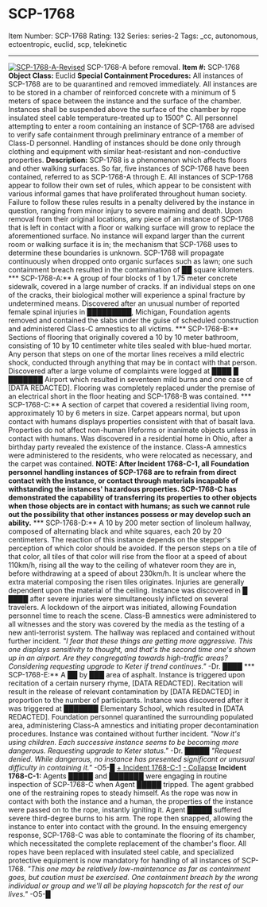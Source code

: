 # SCP-1768
Item Number: SCP-1768
Rating: 132
Series: series-2
Tags: _cc, autonomous, ectoentropic, euclid, scp, telekinetic

---

[![SCP-1768-A-Revised](https://scp-wiki.wdfiles.com/local--resized-images/scp-1768/SCP-1768-A-Revised/medium.jpg)](https://scp-wiki.wdfiles.com/local--files/scp-1768/SCP-1768-A-Revised)
SCP-1768-A before removal.
**Item #:** SCP-1768
**Object Class:** Euclid
**Special Containment Procedures:** All instances of SCP-1768 are to be quarantined and removed immediately. All instances are to be stored in a chamber of reinforced concrete with a minimum of 5 meters of space between the instance and the surface of the chamber. Instances shall be suspended above the surface of the chamber by rope insulated steel cable temperature-treated up to 1500° C. All personnel attempting to enter a room containing an instance of SCP-1768 are advised to verify safe containment through preliminary entrance of a member of Class-D personnel. Handling of instances should be done only through clothing and equipment with similar heat-resistant and non-conductive properties.
**Description:** SCP-1768 is a phenomenon which affects floors and other walking surfaces. So far, five instances of SCP-1768 have been contained, referred to as SCP-1768-A through E.
All instances of SCP-1768 appear to follow their own set of rules, which appear to be consistent with various informal games that have proliferated throughout human society. Failure to follow these rules results in a penalty delivered by the instance in question, ranging from minor injury to severe maiming and death.
Upon removal from their original locations, any piece of an instance of SCP-1768 that is left in contact with a floor or walking surface will grow to replace the aforementioned surface. No instance will expand larger than the current room or walking surface it is in; the mechanism that SCP-1768 uses to determine these boundaries is unknown. SCP-1768 will propagate continuously when dropped onto organic surfaces such as lawn; one such containment breach resulted in the contamination of ██ square kilometers.
*** SCP-1768-A:** A group of four blocks of 1 by 1.75 meter concrete sidewalk, covered in a large number of cracks. If an individual steps on one of the cracks, their biological mother will experience a spinal fracture by undetermined means. Discovered after an unusual number of reported female spinal injuries in █████████, Michigan, Foundation agents removed and contained the slabs under the guise of scheduled construction and administered Class-C amnestics to all victims.
*** SCP-1768-B:** Sections of flooring that originally covered a 10 by 10 meter bathroom, consisting of 10 by 10 centimeter white tiles sealed with blue-hued mortar. Any person that steps on one of the mortar lines receives a mild electric shock, conducted through anything that may be in contact with that person. Discovered after a large volume of complaints were logged at ████ █ ███████ Airport which resulted in seventeen mild burns and one case of [DATA REDACTED]. Flooring was completely replaced under the premise of an electrical short in the floor heating and SCP-1768-B was contained.
*** SCP-1768-C:** A section of carpet that covered a residential living room, approximately 10 by 6 meters in size. Carpet appears normal, but upon contact with humans displays properties consistent with that of basalt lava. Properties do not affect non-human lifeforms or inanimate objects unless in contact with humans. Was discovered in a residential home in Ohio, after a birthday party revealed the existence of the instance. Class-A amnestics were administered to the residents, who were relocated as necessary, and the carpet was contained.
**NOTE: After Incident 1768-C-1, all Foundation personnel handling instances of SCP-1768 are to refrain from direct contact with the instance, or contact through materials incapable of withstanding the instances' hazardous properties. SCP-1768-C has demonstrated the capability of transferring its properties to other objects when those objects are in contact with humans; as such we cannot rule out the possibility that other instances possess or may develop such an ability.**
*** SCP-1768-D:** A 10 by 200 meter section of linoleum hallway, composed of alternating black and white squares, each 20 by 20 centimeters. The reaction of this instance depends on the stepper's perception of which color should be avoided. If the person steps on a tile of that color, all tiles of that color will rise from the floor at a speed of about 110km/h, rising all the way to the ceiling of whatever room they are in, before withdrawing at a speed of about 230km/h. It is unclear where the extra material composing the risen tiles originates. Injuries are generally dependent upon the material of the ceiling. Instance was discovered in █ ████ after severe injuries were simultaneously inflicted on several travelers. A lockdown of the airport was initiated, allowing Foundation personnel time to reach the scene. Class-B amnestics were administered to all witnesses and the story was covered by the media as the testing of a new anti-terrorist system. The hallway was replaced and contained without further incident.
_"I fear that these things are getting more aggressive. This one displays sensitivity to thought, and that's the second time one's shown up in an airport. Are they congregating towards high-traffic areas? Considering requesting upgrade to Keter if trend continues."_ -Dr. ████
*** SCP-1768-E:** A ██ by ███ area of asphalt. Instance is triggered upon recitation of a certain nursery rhyme, [DATA REDACTED]. Recitation will result in the release of relevant contamination by [DATA REDACTED] in proportion to the number of participants. Instance was discovered after it was triggered at ███████ Elementary School, which resulted in [DATA REDACTED]. Foundation personnel quarantined the surrounding populated area, administering Class-A amnestics and initiating proper decontamination procedures. Instance was contained without further incident.
_"Now it's using children. Each successive instance seems to be becoming more dangerous. Requesting upgrade to Keter status."_ -Dr. █████
_"Request denied. While dangerous, no instance has presented significant or unusual difficulty in containing it."_ -O5-█
[\+ Incident 1768-C-1](javascript:;)
[\- Collapse](javascript:;)
**Incident 1768-C-1:** Agents █████ and ███████ were engaging in routine inspection of SCP-1768-C when Agent █████ tripped. The agent grabbed one of the restraining ropes to steady himself. As the rope was now in contact with both the instance and a human, the properties of the instance were passed on to the rope, instantly igniting it. Agent █████ suffered severe third-degree burns to his arm. The rope then snapped, allowing the instance to enter into contact with the ground. In the ensuing emergency response, SCP-1768-C was able to contaminate the flooring of its chamber, which necessitated the complete replacement of the chamber's floor. All ropes have been replaced with insulated steel cable, and specialized protective equipment is now mandatory for handling of all instances of SCP-1768.
_"This one may be relatively low-maintenance as far as containment goes, but caution must be exercised. One containment breach by the wrong individual or group and we'll all be playing hopscotch for the rest of our lives."_ -O5-█